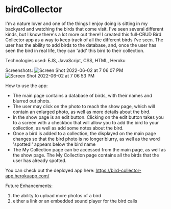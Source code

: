 # birdCollector

I'm a nature lover and one of the things I enjoy doing is sitting in my backyard and watching the birds that come visit. I've seen several different kinds, but I know there's a lot more out there!  I created this full-CRUD  Bird Collector app as a way to keep track of all the different birds i've seen.  The user has the ability to add birds to the database, and, once the user has seen the bird in real life, they can 'add' this bird to their collection.

Technologies used:  EJS, JavaScript, CSS, HTML, Heroku

Screenshots:
![Screen Shot 2022-06-02 at 7 06 07 PM](https://user-images.githubusercontent.com/103963101/171768453-d42739fd-decf-4b6b-8505-ad1d550f8a0a.png)
![Screen Shot 2022-06-02 at 7 06 53 PM](https://user-images.githubusercontent.com/103963101/171768469-6d75fea1-e639-4016-a90d-34e1f8008d45.png)

How to use the app:

- The main page contains a database of birds, with their names and blurred out phots.
- The user may click on the photo to reach the show page, which will contain an enlarged photo, as well as more details about the bird.
- In the show page is an edit button.  Clicking on the edit button takes you to a screen with a checkbox that will allow you to add the bird to your         collection, as well as add some notes about the bird.  
- Once a bird is added to a collection, the displayed on the main page changes so that the bird photo is no longer blurry, as well as the word 'spotted!'     appears below the bird name
- The My Collection page can be accessed from the main page, as well as the show page.  The My Collection page contains all the birds that the user has       already spotted.

You can check out the deployed app here:  https://bird-collector-app.herokuapp.com/

Future Enhancements:
1. the ability to upload more photos of a bird
2. either a link or an embedded sound player for the bird calls
